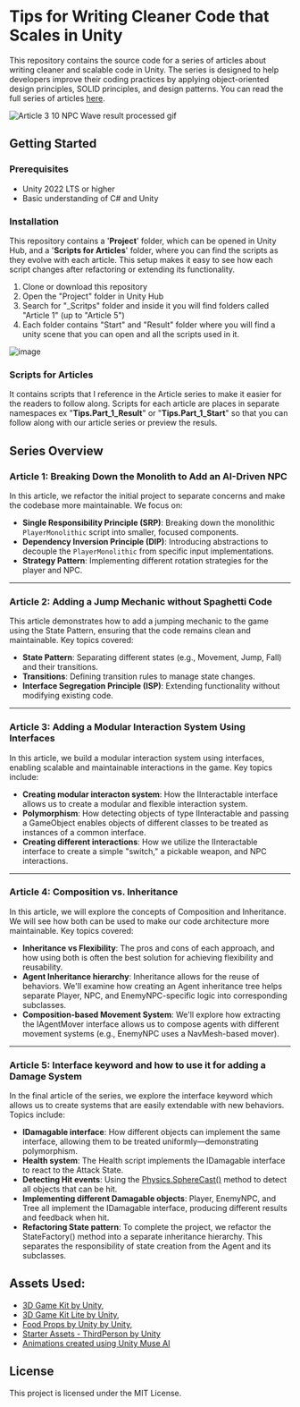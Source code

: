 # Tips for Writing Cleaner Code that Scales in Unity

This repository contains the source code for a series of articles about writing cleaner and scalable code in Unity. The series is designed to help developers improve their coding practices by applying object-oriented design principles, SOLID principles, and design patterns. You can read the full series of articles [here](<LINK>).

![Article 3 10 NPC Wave result processed gif](https://github.com/PetterSunnyVR/Tips-to-writing-cleaner-code-in-Unity-/assets/17239042/caa3436f-727b-41b4-9215-610e012e787d)


## Getting Started


### Prerequisites

- Unity 2022 LTS or higher
- Basic understanding of C# and Unity

### Installation

This repository contains a '**Project**' folder, which can be opened in Unity Hub, and a '**Scripts for Articles**' folder, where you can find the scripts as they evolve with each article. This setup makes it easy to see how each script changes after refactoring or extending its functionality.

1. Clone or download this repository
2. Open the "Project" folder in Unity Hub
3. Search for "_Scritps" folder and inside it you will find folders called "Article 1" (up to "Article 5")
4. Each folder contains "Start" and "Result" folder where you will find a unity scene that you can open and all the scripts used in it.

![image](https://github.com/PetterSunnyVR/Tips-to-writing-cleaner-code-in-Unity-/assets/17239042/007f0cab-2fdd-45d0-8331-d9d4523743b9)


### Scripts for Articles

It contains scripts that I reference in the Article series to make it easier for the readers to follow along. Scripts for each article are places in separate namespaces ex "**Tips.Part_1_Result**" or "**Tips.Part_1_Start**" so that you can follow along with our article series or preview the resuls.

## Series Overview


### Article 1: Breaking Down the Monolith to Add an AI-Driven NPC

In this article, we refactor the initial project to separate concerns and make the codebase more maintainable. We focus on:

- **Single Responsibility Principle (SRP)**: Breaking down the monolithic `PlayerMonolithic` script into smaller, focused components.
- **Dependency Inversion Principle (DIP)**: Introducing abstractions to decouple the `PlayerMonolithic` from specific input implementations.
- **Strategy Pattern**: Implementing different rotation strategies for the player and NPC.

___

### Article 2: Adding a Jump Mechanic without Spaghetti Code

This article demonstrates how to add a jumping mechanic to the game using the State Pattern, ensuring that the code remains clean and maintainable. Key topics covered:

- **State Pattern**: Separating different states (e.g., Movement, Jump, Fall) and their transitions.
- **Transitions**: Defining transition rules to manage state changes.
- **Interface Segregation Principle (ISP)**: Extending functionality without modifying existing code.

___

### Article 3: Adding a Modular Interaction System Using Interfaces

In this article, we build a modular interaction system using interfaces, enabling scalable and maintainable interactions in the game. Key topics include:

- **Creating modular interacton system**: How the IInteractable interface allows us to create a modular and flexible interaction system.
- **Polymorphism**: How detecting objects of type IInteractable and passing a GameObject enables objects of different classes to be treated as instances of a common interface.
- **Creating different interactions**: How we utilize the IInteractable interface to create a simple "switch," a pickable weapon, and NPC interactions.

___

### Article 4: Composition vs. Inheritance

In this article, we will explore the concepts of Composition and Inheritance. We will see how both can be used to make our code architecture more maintainable. Key topics covered:

- **Inheritance vs Flexibility**: The pros and cons of each approach, and how using both is often the best solution for achieving flexibility and reusability.
- **Agent Inheritance hierarchy**: Inheritance allows for the reuse of behaviors. We'll examine how creating an Agent inheritance tree helps separate Player, NPC, and EnemyNPC-specific logic into corresponding subclasses.
- **Composition-based Movement System**: We'll explore how extracting the IAgentMover interface allows us to compose agents with different movement systems (e.g., EnemyNPC uses a NavMesh-based mover).

___

### Article 5: Interface keyword and how to use it for adding a Damage System 

In the final article of the series, we explore the interface keyword which allows us to create systems that are easily extendable with new behaviors. Topics include:

- **IDamagable interface**: How different objects can implement the same interface, allowing them to be treated uniformly—demonstrating polymorphism.
- **Health system**: The Health script implements the IDamagable interface to react to the Attack State.
- **Detecting Hit events**: Using the [Physics.SphereCast()](https://docs.unity3d.com/ScriptReference/Physics.SphereCast.html) method to detect all objects that can be hit.
- **Implementing different Damagable objects**: Player, EnemyNPC, and Tree all implement the IDamagable interface, producing different results and feedback when hit.
- **Refactoring State pattern**: To complete the project, we refactor the StateFactory() method into a separate inheritance hierarchy. This separates the responsibility of state creation from the Agent and its subclasses.


## Assets Used:
- [3D Game Kit by Unity](https://assetstore.unity.com/packages/templates/tutorials/unity-learn-3d-game-kit-115747),
- [3D Game Kit Lite by Unity](https://assetstore.unity.com/packages/templates/tutorials/3d-game-kit-lite-135162),
- [Food Props by Unity by Unity](https://assetstore.unity.com/packages/3d/food-props-163295),
- [Starter Assets - ThirdPerson by Unity](https://assetstore.unity.com/packages/essentials/starter-assets-thirdperson-updates-in-new-charactercontroller-pa-196526)
- [Animations created using Unity Muse AI](https://unity.com/products/muse)

## License

This project is licensed under the MIT License.
